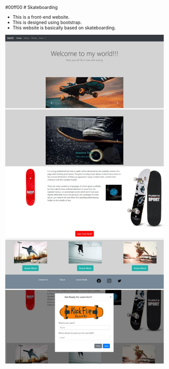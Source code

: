 #00ff00 # Skateboarding
- This is a front-end website.
- This is designed using bootstrap.
- This website is basically based on skateboarding.

![Test Image 1](image/img-1.jpg)
![Test Image 1](image/img-2.jpg)
![Test Image 1](image/img-3.jpg)
![Test Image 1](image/img-4.jpg)
![Test Image 1](image/img-5.jpg)
